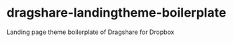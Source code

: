 dragshare-landingtheme-boilerplate
==================================

Landing page theme boilerplate of Dragshare for Dropbox
